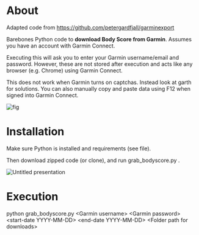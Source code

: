 # About

Adapted code from https://github.com/petergardfjall/garminexport

Barebones Python code to **download Body Score from Garmin**. Assumes you have an account with Garmin Connect. 

Executing this will ask you to enter your Garmin username/email and password. However, these are not stored after execution and acts like any browser (e.g. Chrome) using Garmin Connect.

This does not work when Garmin turns on captchas. Instead look at garth for solutions. You can also manually copy and paste data using F12 when signed into Garmin Connect. 



![fig](https://github.com/physioforecast/garminexport/assets/6562289/5a62dbe3-4d22-445b-a444-f9164ea93f3a)




# Installation

Make sure Python is installed and requirements (see file).

Then download zipped code (or clone), and run grab_bodyscore.py . 

![Untitled presentation](https://github.com/physioforecast/garminexport/assets/6562289/202bb9e1-830f-43c7-a55a-2626d46b8296)

# Execution

python grab_bodyscore.py \<Garmin username\> \<Garmin password\> \<start-date YYYY-MM-DD\> \<end-date YYYY-MM-DD\> \<Folder path for downloads\>

